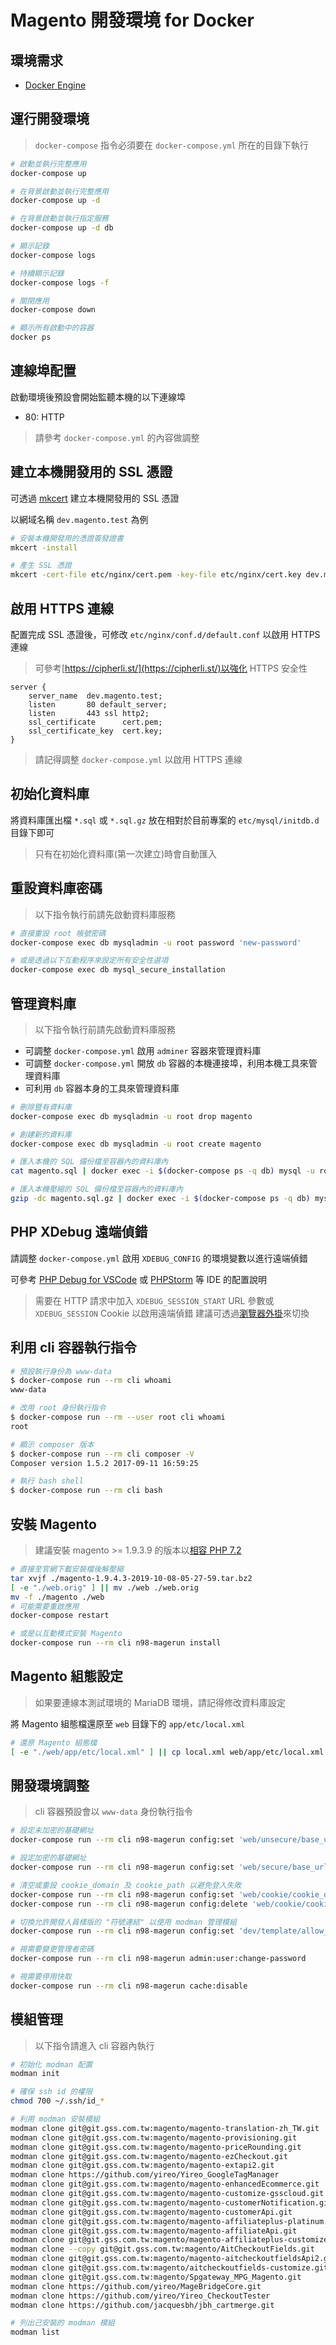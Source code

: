 ﻿# Magento 開發環境 for Docker

## 環境需求

- [Docker Engine](https://docs.docker.com/engine/installation/)

## 運行開發環境

> `docker-compose` 指令必須要在 `docker-compose.yml` 所在的目錄下執行

```sh
# 啟動並執行完整應用
docker-compose up

# 在背景啟動並執行完整應用
docker-compose up -d

# 在背景啟動並執行指定服務
docker-compose up -d db

# 顯示記錄
docker-compose logs

# 持續顯示記錄
docker-compose logs -f

# 關閉應用
docker-compose down

# 顯示所有啟動中的容器
docker ps
```

## 連線埠配置

啟動環境後預設會開始監聽本機的以下連線埠

- 80: HTTP

> 請參考 `docker-compose.yml` 的內容做調整

## 建立本機開發用的 SSL 憑證

可透過 [mkcert](https://github.com/FiloSottile/mkcert) 建立本機開發用的 SSL 憑證

以網域名稱 `dev.magento.test` 為例

```sh
# 安裝本機開發用的憑證簽發證書
mkcert -install

# 產生 SSL 憑證
mkcert -cert-file etc/nginx/cert.pem -key-file etc/nginx/cert.key dev.magento.test
```

## 啟用 HTTPS 連線

配置完成 SSL 憑證後，可修改 `etc/nginx/conf.d/default.conf` 以啟用 HTTPS 連線

> 可參考[https://cipherli.st/](https://cipherli.st/)以強化 HTTPS 安全性

```nginx
server {
    server_name  dev.magento.test;
    listen       80 default_server;
    listen       443 ssl http2;
    ssl_certificate      cert.pem;
    ssl_certificate_key  cert.key;
}
```

> 請記得調整 `docker-compose.yml` 以啟用 HTTPS 連線

## 初始化資料庫

將資料庫匯出檔 `*.sql` 或 `*.sql.gz` 放在相對於目前專案的 `etc/mysql/initdb.d` 目錄下即可

> 只有在初始化資料庫(第一次建立)時會自動匯入

## 重設資料庫密碼

> 以下指令執行前請先啟動資料庫服務

```sh
# 直接重設 root 帳號密碼
docker-compose exec db mysqladmin -u root password 'new-password'

# 或是透過以下互動程序來設定所有安全性選項
docker-compose exec db mysql_secure_installation
```

## 管理資料庫

> 以下指令執行前請先啟動資料庫服務

- 可調整 `docker-compose.yml` 啟用 `adminer` 容器來管理資料庫
- 可調整 `docker-compose.yml` 開放 `db` 容器的本機連接埠，利用本機工具來管理資料庫
- 可利用 `db` 容器本身的工具來管理資料庫

```sh
# 刪除暨有資料庫
docker-compose exec db mysqladmin -u root drop magento

# 創建新的資料庫
docker-compose exec db mysqladmin -u root create magento

# 匯入本機的 SQL 備份檔至容器內的資料庫內
cat magento.sql | docker exec -i $(docker-compose ps -q db) mysql -u root magento

# 匯入本機壓縮的 SQL 備份檔至容器內的資料庫內
gzip -dc magento.sql.gz | docker exec -i $(docker-compose ps -q db) mysql -u root magento
```

## PHP XDebug 遠端偵錯

請調整 `docker-compose.yml` 啟用 `XDEBUG_CONFIG` 的環境變數以進行遠端偵錯

可參考 [PHP Debug for VSCode](https://code.visualstudio.com/docs/languages/php#_debugging) 或 [PHPStorm](https://confluence.jetbrains.com/display/PhpStorm/Zero-configuration+Web+Application+Debugging+with+Xdebug+and+PhpStorm) 等 IDE 的配置說明

> 需要在 HTTP 請求中加入 `XDEBUG_SESSION_START` URL 參數或 `XDEBUG_SESSION` Cookie 以啟用遠端偵錯
> 建議可透過[瀏覽器外掛](https://chrome.google.com/webstore/detail/xdebug-helper/eadndfjplgieldjbigjakmdgkmoaaaoc)來切換

## 利用 cli 容器執行指令

```sh
# 預設執行身份為 www-data
$ docker-compose run --rm cli whoami
www-data

# 改用 root 身份執行指令
$ docker-compose run --rm --user root cli whoami
root

# 顯示 composer 版本
$ docker-compose run --rm cli composer -V
Composer version 1.5.2 2017-09-11 16:59:25

# 執行 bash shell
$ docker-compose run --rm cli bash
```

## 安裝 Magento

> 建議安裝 magento >= 1.9.3.9 的版本以[相容 PHP 7.2](https://inchoo.net/magento/magento-1-official-php-7-2-patches/)

```sh
# 直接至官網下載安裝檔後解壓縮
tar xvjf ./magento-1.9.4.3-2019-10-08-05-27-59.tar.bz2
[ -e "./web.orig" ] || mv ./web ./web.orig
mv -f ./magento ./web
# 可能需要重啟應用
docker-compose restart

# 或是以互動模式安裝 Magento
docker-compose run --rm cli n98-magerun install
```

## Magento 組態設定

> 如果要連線本測試環境的 MariaDB 環境，請記得修改資料庫設定

將 Magento 組態檔還原至 `web` 目錄下的 `app/etc/local.xml`

```sh
# 還原 Magento 組態檔
[ -e "./web/app/etc/local.xml" ] || cp local.xml web/app/etc/local.xml
```

## 開發環境調整

> cli 容器預設會以 `www-data` 身份執行指令

```sh
# 設定未加密的基礎網址
docker-compose run --rm cli n98-magerun config:set 'web/unsecure/base_url' 'http://dev.magento.test/'

# 設定加密的基礎網址
docker-compose run --rm cli n98-magerun config:set 'web/secure/base_url' 'https://dev.magento.test/'

# 清空或重設 cookie_domain 及 cookie_path 以避免登入失敗
docker-compose run --rm cli n98-magerun config:set 'web/cookie/cookie_domain' dev.magento.test
docker-compose run --rm cli n98-magerun config:delete 'web/cookie/cookie_path'

# 切換允許開發人員樣版的 "符號連結" 以使用 modman 管理模組
docker-compose run --rm cli n98-magerun config:set 'dev/template/allow_symlink' '1'

# 視需要變更管理者密碼
docker-compose run --rm cli n98-magerun admin:user:change-password

# 視需要停用快取
docker-compose run --rm cli n98-magerun cache:disable
```

## 模組管理

> 以下指令請進入 cli 容器內執行

```sh
# 初始化 modman 配置
modman init

# 確保 ssh id 的權限
chmod 700 ~/.ssh/id_*

# 利用 modman 安裝模組
modman clone git@git.gss.com.tw:magento/magento-translation-zh_TW.git
modman clone git@git.gss.com.tw:magento/magento-provisioning.git
modman clone git@git.gss.com.tw:magento/magento-priceRounding.git
modman clone git@git.gss.com.tw:magento/magento-ezCheckout.git
modman clone git@git.gss.com.tw:magento/magento-extapi2.git
modman clone https://github.com/yireo/Yireo_GoogleTagManager
modman clone git@git.gss.com.tw:magento/magento-enhancedEcommerce.git
modman clone git@git.gss.com.tw:magento/magento-customize-gsscloud.git
modman clone git@git.gss.com.tw:magento/magento-customerNotification.git
modman clone git@git.gss.com.tw:magento/magento-customerApi.git
modman clone git@git.gss.com.tw:magento/magento-affiliateplus-platinum.git
modman clone git@git.gss.com.tw:magento/magento-affiliateApi.git
modman clone git@git.gss.com.tw:magento/magento-affiliateplus-customize.git
modman clone --copy git@git.gss.com.tw:magento/AitCheckoutFields.git
modman clone git@git.gss.com.tw:magento/magento-aitcheckoutfieldsApi2.git
modman clone git@git.gss.com.tw:magento/aitcheckoutfields-customize.git
modman clone git@git.gss.com.tw:magento/Spgateway_MPG_Magento.git
modman clone https://github.com/yireo/MageBridgeCore.git
modman clone https://github.com/yireo/Yireo_CheckoutTester
modman clone https://github.com/jacquesbh/jbh_cartmerge.git

# 列出己安裝的 modman 模組
modman list
```